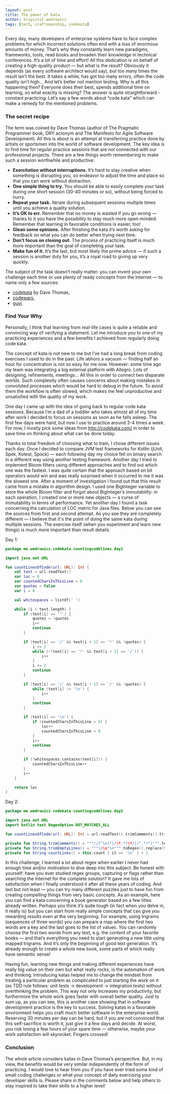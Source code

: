 ```yaml
---
layout: post
title: The power of kata
author: krzysztof.wedrowicz
tags: [tech, craftsmanship, codekata]
---
```


Every day, many developers of enterprise systems have to face complex problems for which incorrect solutions often end with a loss of enormous amounts of money.
That’s why they constantly learn new paradigms, frameworks, tools, read books and broaden their knowledge in technical conferences.
It’s a lot of time and effort! All this dedication is on behalf of creating a high-quality product — but what is the result?
Obviously it depends (as every software architect would say), but too many times the result isn’t the best.
It takes a while, has got too many errors, often the code quality isn’t high…
And let’s better not mention testing. Why is all this happening then?
Everyone does their best, spends additional time on learning, so what exactly is missing?
The answer is quite straightforward - constant practicing.
Let’s say a few words about “code kata” which can make a remedy for the mentioned problems.

### The secret recipe
The term was coined by Dave Thomas (author of The Pragmatic Programmer book, DRY acronym and The Manifesto for Agile Software Development).
All this is about is an attempt at transferring practice done by artists or sportsmen into the world of software development.
The key idea is to find time for regular practice sessions that are not connected with our professional projects.
There are a few things worth remembering to make such a session worthwhile and productive:

* __Exercitation without interruptions.__
It’s hard to stay creative when something is disrupting you, so endeavor to adjust the time and place so that you can work without distraction.
* __One simple thing to try.__
You should be able to easily complete your task during one short session (30-40 minutes or so), without being forced to hurry.
* __Repeat your task.__
Iterate during subsequent sessions multiple times until you achieve a quality solution.
* __It’s OK to err.__
Remember that no money is wasted if you go wrong — thanks to it you have the possibility to stay much more open-minded.
Remember that learning in favorable conditions is easier, too!
* __Glean some opinions.__
After finishing the kata it’s worth asking for feedback on what you can do better when trying next time.
* __Don’t focus on closing out.__
The process of practicing itself is much more important than the goal of completing your task.
* __Make fun of it.__
It’s the last, but most likely the prime advice — if such a session is another duty for you, it’s a royal road to giving up very quickly.

The subject of the task doesn’t really matter:
you can invent your own challenge each time or use plenty of ready concepts from the Internet — to name only a few sources:
* [codekata](http://codekata.com/) by Dave Thomas,
* [codewars](https://www.codewars.com/),
* [guvi](https://www.guvi.in/code-kata).

### Find Your Why
Personally, I think that learning from real-life cases is quite a reliable and convincing way of verifying a statement.
Let me introduce you to one of my practicing experiences and a few benefits I achieved from regularly doing code kata.

The concept of kata is not new to me but I’ve had a long break from coding exercises I used to do in the past.
Life abhors a vacuum — finding half an hour for concentration is not so easy for me now.
However: some time ago my team was integrating a big external platform with Allegro.
Lots of designing, refinements, meetings… All this in order to connect two disparate worlds.
Such complexity often causes concerns about making mistakes in convoluted processes which would be hard to debug in the future.
To avoid them the workflow is often slowed, which makes me feel unproductive and unsatisfied with the quality of my work.

One day I came up with the idea of going back to regular code kata sessions.
Because I’m a dad of a toddler who takes almost all of my time after work I decided to focus on sessions as soon as he falls asleep.
The first few days were hard, but now I use to practice around 3-4 times a week.
For now, I mostly pick some ideas from http://codekata.com/ in order to save time on thinking about what can be done today.

Thanks to total freedom of choosing what to train, I chose different issues each day. Once I decided to compare JVM test frameworks for Kotlin (jUnit, Spek, Kotest, Spock) —
each following day my choice fell on binary search in a different way using another testing framework.
Another day I tried to implement Bloom filters using different approaches and to find out which one was the fastest.
I was quite certain that the approach based on bit operators would win and was really surprised when it occurred to me it was the slowest one.
After a moment of investigation I found out that this result came from a mistake in algorithm design.
I used one BigInteger variable to store the whole Bloom filter and forgot about BigInteger’s immutability:
in each operation, I created one or more new objects — a curse of immutability in terms of performance.
Yet another day I found a task concerning the calculation of LOC metric for Java files.
Below you can see the sources from first and second attempt.
As you see they are completely different — I believe that it's the point of doing the same kata during multiple sessions.
The exercise itself (when you experiment and learn new things) is much more important than result details.

Day 1:
```kotlin
package me.wedrowicz.codekata.countingcodelines.day1

import java.net.URL

fun countLinesOfCode(url: URL): Int {
    val text = url.readText()
    var loc = 0
    var countedCharsInThisLine = 0
    var quotes = false
    var i = 0

    val whitespaces = listOf(' ')

    while (i < text.length) {
        if (text[i] == '"') {
            quotes = !quotes
            i++
            continue
        }

        if (text[i] == '/' && text[i + 1] == '*' && !quotes) {
            i += 2
            while (!(text[i] == '*' && text[i + 1] == '/')) {
                i++
            }
            i += 2
            continue
        }

        if (text[i] == '/' && text[i + 1] == '/' && !quotes) {
            while (text[i] != '\n') {
                i++
            }
            continue
        }

        if (text[i] == '\n') {
            if (countedCharsInThisLine > 0) {
                loc++
                countedCharsInThisLine = 0
            }
            i++
            continue
        }

        if (!whitespaces.contains(text[i])) {
            countedCharsInThisLine++
        }
        i++
    }

    return loc
}
```

Day 2:
```kotlin
package me.wedrowicz.codekata.countingcodelines.day2

import java.net.URL
import kotlin.text.RegexOption.DOT_MATCHES_ALL

fun countLinesOfCode(url: URL): Int = url.readText().trimComments().trimEmptyLines().countLines()

private fun String.trimComments() = """//[^\n]*|/\*.*?\*/|(".*?")""".toRegex(DOT_MATCHES_ALL).replace(this, "$1")
private fun String.trimEmptyLines() = """\n\s*\n""".toRegex().replace(this, "\n").trim()
private fun String.countLines() = this.count { it == '\n' } + 1
```
In this challenge, I learned a lot about regex when earlier I never had enough time and/or motivation to dive deep into this subject.
Be honest with yourself: have you ever studied regex groups, capturing or flags rather than searching the Internet for the complete solution?
It gave me lots of satisfaction when I finally understood it after all these years of coding.
And last but not least — you can try many different puzzles just to have fun from creating compelling things from very basic concepts.
As an example, here you can find a kata concerning a book generator based on a few titles already written.
Perhaps you think it’s quite tough (in fact when you delve in, it really is) but you can start from really simple concepts that can give you rewarding results even at the very beginning.
For example, using trigrams (sequences of three words) you can prepare a map where the first two words are a key and the last goes to the list of values.
You can randomly choose the first two words from any text, e.g. the content of your favorite books — and that’s everything you need to start generating a new title using mapped trigrams.
And it’s only the beginning of good text generation.
It’s already enough to create a whole new book, some parts of which really have semantic sense!

Having fun, learning new things and making different experiences have really big value on their own but what really rocks, is the automation of work and thinking.
Introducing katas helped me to change the mindset from treating a particular problem as complicated to just starting the work on it
(as TDD rule follows: unit tests -> development -> integration tests) without overthinking the problem.
This way not only increases my productivity, but furthermore the whole work goes faster with overall better quality.
Just to sum up, as you can see, this is another case showing that in software development practice is the key to success.
Solving katas in a favorable environment helps you craft much better software in the enterprise world.
Reserving 30 minutes per day can be hard, but if you are not convinced that this self-sacrifice is worth it, just give it a few days and decide.
At worst, you risk losing a few hours of your spare time — otherwise, maybe your work satisfaction will skyrocket. Fingers crossed!

### Conclusion
The whole article considers katas in Dave Thomas’s perspective.
But, in my view, the benefits would be very similar independently of the form of practicing.
I would love to hear from you if you have ever tried some kind of small coding challenges or what your concept of daily exercising your developer skills is.
Please share in the comments below and help others to stay inspired to take their skills to a higher level!

